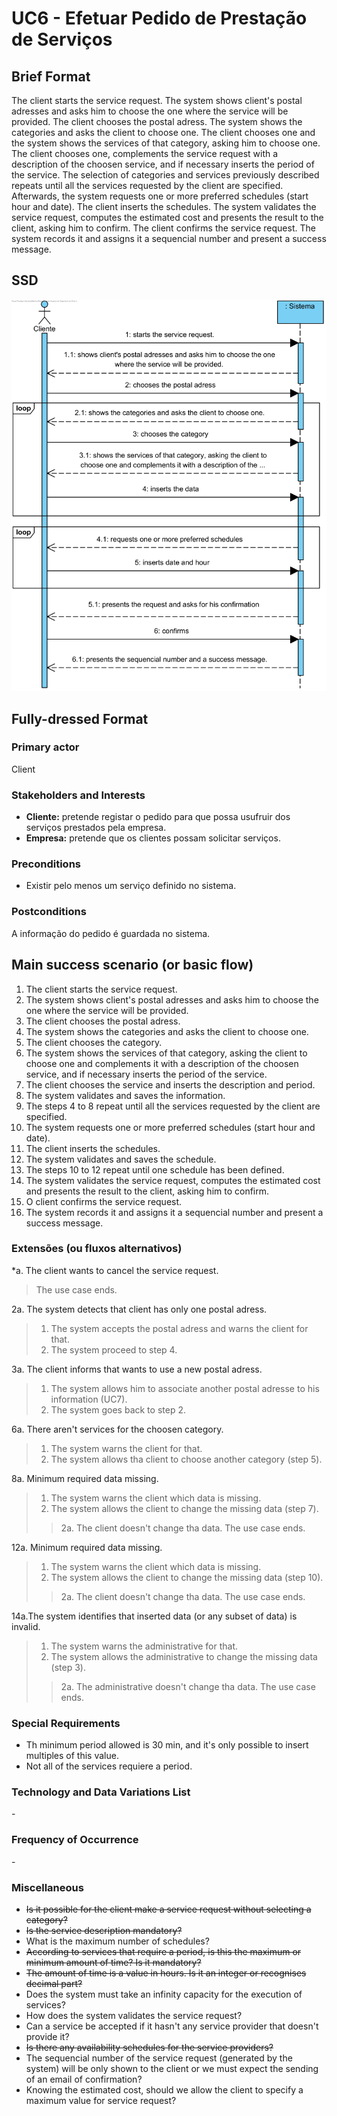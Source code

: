 # UC6 - Efetuar Pedido de Prestação de Serviços

## Brief Format

The client starts the service request. The system shows client's postal adresses and asks him to choose the one where the service will be provided. The client chooses the postal adress. The system shows the categories and asks the client to choose one. The client chooses one and the system shows the services of that category, asking him to choose one. The client chooses one, complements the service request with a description of the choosen service, and if necessary inserts the period of the service. The selection of categories and services previously described repeats until all the services requested by the client are specified. Afterwards, the system requests one or more preferred schedules (start hour and date). The client inserts the schedules. The system validates the service request, computes the estimated cost and presents the result to the client, asking him to confirm. The client confirms the service request. The system records it and assigns it a sequencial number and present a success message.


## SSD
![SSD_UC6.png](SSD_UC6.png)

## Fully-dressed Format

### Primary actor

Client

### Stakeholders and Interests
* **Cliente:** pretende registar o pedido para que possa usufruir dos serviços prestados pela empresa.
* **Empresa:** pretende que os clientes possam solicitar serviços.


### Preconditions
- Existir pelo menos um serviço definido no sistema.

### Postconditions
A informação do pedido é guardada no sistema.

## Main success scenario (or basic flow)

1. The client starts the service request.
2. The system shows client's postal adresses and asks him to choose the one where the service will be provided.
3. The client chooses the postal adress.
4. The system shows the categories and asks the client to choose one.
5. The client chooses the category.
6. The system shows the services of that category, asking the client to choose one and complements it with a description of the choosen service, and if necessary inserts the period of the service.
7. The client chooses the service and inserts the description and period.
8. The system validates and saves the information.
9. The steps 4 to 8 repeat until all the services requested by the client are specified.
10. The system requests one or more preferred schedules (start hour and date).
11. The client inserts the schedules.
12. The system validates and saves the schedule.
13. The steps 10 to 12 repeat until one schedule has been defined.
14. The system validates the service request, computes the estimated cost and presents the result to the client, asking him to confirm.
15. O client confirms the service request.
16. The system records it and assigns it a sequencial number and present a success message.


### Extensões (ou fluxos alternativos)

*a. The client wants to cancel the service request.

> The use case ends.

2a. The system detects that client has only one postal adress.
>	1. The system accepts the postal adress and warns the client for that.
>	2. The system proceed to step 4.

3a. The client informs that wants to use a new postal adress.
>	1. The system allows him to associate another postal adresse to his information (UC7).
>	2. The system goes back to step 2.

6a. There aren't services for the choosen category.
> 1. The system warns the client for that.
> 2. The system allows tha client to choose another category (step 5).


8a. Minimum required data missing.
>	1. The system warns the client which data is missing.
>	2. The system allows the client to change the missing data (step 7).
>	>	2a. The client doesn't change tha data. The use case ends.

12a. Minimum required data missing.
>	1. The system warns the client which data is missing.
>	2. The system allows the client to change the missing data (step 10).
>	>	2a. The client doesn't change tha data. The use case ends.


14a.The system identifies that inserted data (or any subset of data) is invalid.
>	1. The system warns the administrative for that.
>	2. The system allows the administrative to change the missing data (step 3).
>	>	2a. The administrative doesn't change tha data. The use case ends.

### Special Requirements
- Th minimum period allowed is 30 min, and it's only possible to insert multiples of this value.
- Not all of the services requiere a period.

### Technology and Data Variations List
\-

### Frequency of Occurrence
\-

### Miscellaneous

* ~~Is it possible for the client make a service request without selecting a category?~~
* ~~Is the service description mandatory?~~
* What is the maximum number of schedules?
* ~~According to services that require a period, is this the maximum or minimum amount of time? Is it mandatory?~~
* ~~The amount of time is a value in hours. Is it an integer or recognises decimal part?~~
* Does the system must take an infinity capacity for the execution of services?
* How does the system validates the service request?
* Can a service be accepted if it hasn't any service provider that doesn't provide it?
* ~~Is there any availability schedules for the service providers?~~
* The sequencial number of the service request (generated by the system) will be only shown to the client or we must expect the sending of an email of confirmation?
* Knowing the estimated cost, should we allow the client to specify a maximum value for service request?

